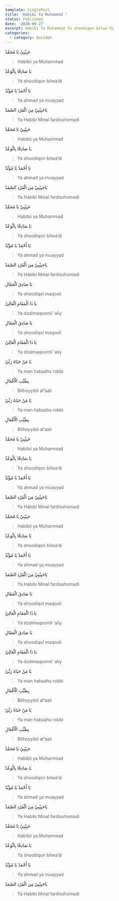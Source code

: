 ```yaml
---
template: SinglePost
title: 'Habibi Ya Muhammad '
status: Published
date: '2020-09-27'
excerpt: Habibi Ya Muhammad Ya shoodiqon bilwa’di
categories:
  - category: Qosidah
---
```


حَبِيْبِيْ يَا مُحَمَّدْ  
> Habibii ya Muhammad  
يَا صَادِقًا بِالْوَعْدْ  
> Ya shoodiqon bilwa’di  
يَا أَحْمَدْ يَا مُؤَيَّدْ  
> Ya ahmad ya muayyad  
يَاحَبِيْبِيْ مِنَ الْفَرْدِ الصَّمَدْ  
> Ya Habibi Minal fardisshomadi  
حَبِيْبِيْ يَا مُحَمَّدْ  
> Habibii ya Muhammad  
يَا صَادِقًا بِالْوَعْدْ  
> Ya shoodiqon bilwa’di  
يَا أَحْمَدْ يَا مُؤَيَّدْ  
> Ya ahmad ya muayyad  
يَاحَبِيْبِيْ مِنَ الْفَرْدِ الصَّمَدْ  
> Ya Habibi Minal fardisshomadi  

حَبِيْبِيْ يَا مُحَمَّدْ  
> Habibii ya Muhammad  
يَا صَادِقًا بِالْوَعْدْ  
> Ya shoodiqon bilwa’di  
يَا أَحْمَدْ يَا مُؤَيَّدْ  
> Ya ahmad ya muayyad  
يَاحَبِيْبِيْ مِنَ الْفَرْدِ الصَّمَدْ  
> Ya Habibi Minal fardisshomadi  
يَا صَادِقَ الْمَقَالِ  
> Ya shoodiqol maqooli  
يَا ذَا الْمَقَامِ الْعَالِيْ  
> Ya dzalmaqoomil ‘aliy  
يَا صَادِقَ الْمَقَالِ  
> Ya shoodiqol maqooli  
يَا ذَا الْمَقَامِ الْعَالِيْ  
> Ya dzalmaqoomil ‘aliy  
يَا مَنْ حَبَاهُ رَبِّيْ  
> Ya man habaahu robbi  

بِطَيِّبِ الْأَفْعَالِ  
> Bithoyyibil af’aali  
يَا مَنْ حَبَاهُ رَبِّيْ  
> Ya man habaahu robbi  
بِطَيِّبِ الْأَفْعَالِ  
> Bithoyyibil af’aali  
حَبِيْبِيْ يَا مُحَمَّدْ  
> Habibii ya Muhammad  
يَا صَادِقًا بِالْوَعْدْ  
> Ya shoodiqon bilwa’di  
يَا أَحْمَدْ يَا مُؤَيَّدْ  
> Ya ahmad ya muayyad  
يَاحَبِيْبِيْ مِنَ الْفَرْدِ الصَّمَدْ  
> Ya Habibi Minal fardisshomadi  
حَبِيْبِيْ يَا مُحَمَّدْ  
> Habibii ya Muhammad  
يَا صَادِقًا بِالْوَعْدْ  
> Ya shoodiqon bilwa’di  

يَا أَحْمَدْ يَا مُؤَيَّدْ  
> Ya ahmad ya muayyad  
يَاحَبِيْبِيْ مِنَ الْفَرْدِ الصَّمَدْ  
> Ya Habibi Minal fardisshomadi  
يَا صَادِقَ الْمَقَالِ  
> Ya shoodiqol maqooli  
يَا ذَا الْمَقَامِ الْعَالِيْ  
> Ya dzalmaqoomil ‘aliy  
يَا صَادِقَ الْمَقَالِ  
> Ya shoodiqol maqooli  
يَا ذَا الْمَقَامِ الْعَالِيْ
> Ya dzalmaqoomil ‘aliy  
يَا مَنْ حَبَاهُ رَبِّيْ  
> Ya man habaahu robbi  
بِطَيِّبِ الْأَفْعَالِ  
> Bithoyyibil af’aali  
يَا مَنْ حَبَاهُ رَبِّيْ  
> Ya man habaahu robbi  
بِطَيِّبِ الْأَفْعَالِ  
> Bithoyyibil af’aali  
حَبِيْبِيْ يَا مُحَمَّدْ  
> Habibii ya Muhammad  
يَا صَادِقًا بِالْوَعْدْ  
> Ya shoodiqon bilwa’di  
يَا أَحْمَدْ يَا مُؤَيَّدْ  
> Ya ahmad ya muayyad  
يَاحَبِيْبِيْ مِنَ الْفَرْدِ الصَّمَدْ  
> Ya Habibi Minal fardisshomadi  
حَبِيْبِيْ يَا مُحَمَّدْ  
> Habibii ya Muhammad  
يَا صَادِقًا بِالْوَعْدْ  
> Ya shoodiqon bilwa’di  
يَا أَحْمَدْ يَا مُؤَيَّدْ  
> Ya ahmad ya muayyad  
يَاحَبِيْبِيْ مِنَ الْفَرْدِ الصَّمَدْ  
> Ya Habibi Minal fardisshomadi
